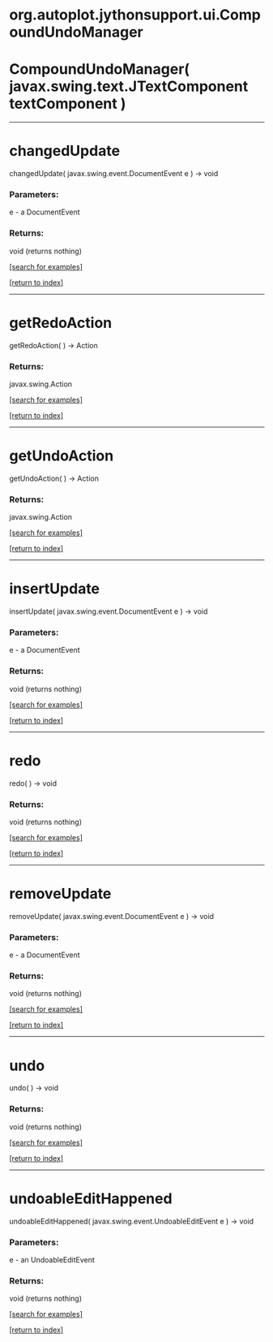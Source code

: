 # org.autoplot.jythonsupport.ui.CompoundUndoManager



# CompoundUndoManager( javax.swing.text.JTextComponent textComponent )


***
<a name="changedUpdate"></a>
# changedUpdate
changedUpdate( javax.swing.event.DocumentEvent e ) &rarr; void



### Parameters:
e - a DocumentEvent

### Returns:
void (returns nothing)


<a href="https://github.com/autoplot/dev/search?q=changedUpdate&unscoped_q=changedUpdate">[search for examples]</a>

<a href="https://github.com/autoplot/documentation/blob/master/javadoc/index-all.md">[return to index]</a>

***
<a name="getRedoAction"></a>
# getRedoAction
getRedoAction(  ) &rarr; Action



### Returns:
javax.swing.Action


<a href="https://github.com/autoplot/dev/search?q=getRedoAction&unscoped_q=getRedoAction">[search for examples]</a>

<a href="https://github.com/autoplot/documentation/blob/master/javadoc/index-all.md">[return to index]</a>

***
<a name="getUndoAction"></a>
# getUndoAction
getUndoAction(  ) &rarr; Action



### Returns:
javax.swing.Action


<a href="https://github.com/autoplot/dev/search?q=getUndoAction&unscoped_q=getUndoAction">[search for examples]</a>

<a href="https://github.com/autoplot/documentation/blob/master/javadoc/index-all.md">[return to index]</a>

***
<a name="insertUpdate"></a>
# insertUpdate
insertUpdate( javax.swing.event.DocumentEvent e ) &rarr; void



### Parameters:
e - a DocumentEvent

### Returns:
void (returns nothing)


<a href="https://github.com/autoplot/dev/search?q=insertUpdate&unscoped_q=insertUpdate">[search for examples]</a>

<a href="https://github.com/autoplot/documentation/blob/master/javadoc/index-all.md">[return to index]</a>

***
<a name="redo"></a>
# redo
redo(  ) &rarr; void



### Returns:
void (returns nothing)


<a href="https://github.com/autoplot/dev/search?q=redo&unscoped_q=redo">[search for examples]</a>

<a href="https://github.com/autoplot/documentation/blob/master/javadoc/index-all.md">[return to index]</a>

***
<a name="removeUpdate"></a>
# removeUpdate
removeUpdate( javax.swing.event.DocumentEvent e ) &rarr; void



### Parameters:
e - a DocumentEvent

### Returns:
void (returns nothing)


<a href="https://github.com/autoplot/dev/search?q=removeUpdate&unscoped_q=removeUpdate">[search for examples]</a>

<a href="https://github.com/autoplot/documentation/blob/master/javadoc/index-all.md">[return to index]</a>

***
<a name="undo"></a>
# undo
undo(  ) &rarr; void



### Returns:
void (returns nothing)


<a href="https://github.com/autoplot/dev/search?q=undo&unscoped_q=undo">[search for examples]</a>

<a href="https://github.com/autoplot/documentation/blob/master/javadoc/index-all.md">[return to index]</a>

***
<a name="undoableEditHappened"></a>
# undoableEditHappened
undoableEditHappened( javax.swing.event.UndoableEditEvent e ) &rarr; void



### Parameters:
e - an UndoableEditEvent

### Returns:
void (returns nothing)


<a href="https://github.com/autoplot/dev/search?q=undoableEditHappened&unscoped_q=undoableEditHappened">[search for examples]</a>

<a href="https://github.com/autoplot/documentation/blob/master/javadoc/index-all.md">[return to index]</a>

